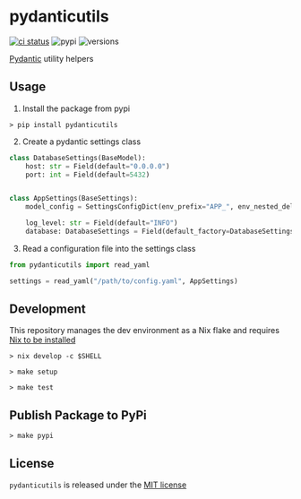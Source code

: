 # pydanticutils
[![ci status](https://github.com/rupurt/pydanticutils/actions/workflows/ci.yaml/badge.svg?branch=main)](https://github.com/rupurt/pydanticutils/actions/workflows/ci.yaml)
![pypi](https://img.shields.io/pypi/v/pydanticutils.svg)
![versions](https://img.shields.io/pypi/pyversions/pydanticutils.svg)

[Pydantic](https://docs.pydantic.dev/latest/) utility helpers

## Usage

1. Install the package from pypi

```console
> pip install pydanticutils
```

2. Create a pydantic settings class

```python
class DatabaseSettings(BaseModel):
    host: str = Field(default="0.0.0.0")
    port: int = Field(default=5432)


class AppSettings(BaseSettings):
    model_config = SettingsConfigDict(env_prefix="APP_", env_nested_delimiter="__")

    log_level: str = Field(default="INFO")
    database: DatabaseSettings = Field(default_factory=DatabaseSettings)
```

3. Read a configuration file into the settings class

```python
from pydanticutils import read_yaml

settings = read_yaml("/path/to/config.yaml", AppSettings)
```

## Development

This repository manages the dev environment as a Nix flake and requires [Nix to be installed](https://github.com/DeterminateSystems/nix-installer)

```console
> nix develop -c $SHELL
```

```console
> make setup
```

```console
> make test
```

## Publish Package to PyPi

```console
> make pypi
```

## License

`pydanticutils` is released under the [MIT license](./LICENSE)
